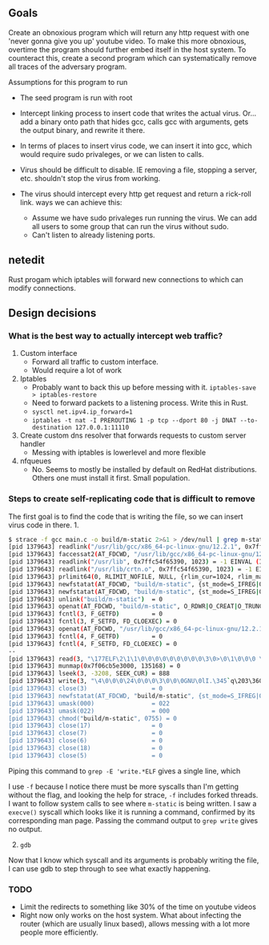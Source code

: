 ## Goals
Create an obnoxious program which will return any http request with one 'never gonna give you up' youtube video. To make this more obnoxious, overtime the program should further embed itself in the host system. To counteract this, create a second program which can systematically remove all traces of the adversary program.

Assumptions for this program to run
- The seed program is run with root

- Intercept linking process to insert code that writes the actual virus. Or... add a binary onto path that hides gcc, calls gcc with arguments, gets the output binary, and rewrite it there.
- In terms of places to insert virus code, we can insert it into gcc, which would require sudo privaleges, or we can listen to calls.
- Virus should be difficult to disable. IE removing a file, stopping a server, etc. shouldn't stop the virus from working.
- The virus should intercept every http get request and return a rick-roll link. ways we can achieve this:
    - Assume we have sudo privaleges run running the virus. We can add all users to some group that can run the virus without sudo.
    - Can't listen to already listening ports.

## netedit
Rust progam which iptables will forward new connections to which can modify connections.

## Design decisions
### What is the best way to actually intercept web traffic?
1. Custom interface
    - Forward all traffic to custom interface.
    - Would require a lot of work
2. Iptables
    - Probably want to back this up before messing with it. `iptables-save > iptables-restore`
    - Need to forward packets to a listening process. Write this in Rust.
    - `sysctl net.ipv4.ip_forward=1`
    - `iptables -t nat -I PREROUTING 1 -p tcp --dport 80 -j DNAT --to-destination 127.0.0.1:11110`
3. Create custom dns resolver that forwards requests to custom server handler
    - Messing with iptables is lowerlevel and more flexible
4. nfqueues
    - No. Seems to mostly be installed by default on RedHat distributions. Others one must install it first. Small population.


### Steps to create self-replicating code that is difficult to remove
The first goal is to find the code that is writing the file, so we can insert virus code in there.
1.
```bash
$ strace -f gcc main.c -o build/m-static 2>&1 > /dev/null | grep m-static -C 5
[pid 1379643] readlink("/usr/lib/gcc/x86_64-pc-linux-gnu/12.2.1", 0x7ffc54f65390, 1023) = -1 EINVAL (Invalid argument)
[pid 1379643] faccessat2(AT_FDCWD, "/usr/lib/gcc/x86_64-pc-linux-gnu/12.2.1/", F_OK, AT_EACCESS) = 0
[pid 1379643] readlink("/usr/lib", 0x7ffc54f65390, 1023) = -1 EINVAL (Invalid argument)
[pid 1379643] readlink("/usr/lib/crtn.o", 0x7ffc54f65390, 1023) = -1 EINVAL (Invalid argument)
[pid 1379643] prlimit64(0, RLIMIT_NOFILE, NULL, {rlim_cur=1024, rlim_max=512*1024}) = 0
[pid 1379643] newfstatat(AT_FDCWD, "build/m-static", {st_mode=S_IFREG|0755, st_size=15232, ...}, 0) = 0
[pid 1379643] newfstatat(AT_FDCWD, "build/m-static", {st_mode=S_IFREG|0755, st_size=15232, ...}, AT_SYMLINK_NOFOLLOW) = 0
[pid 1379643] unlink("build/m-static")  = 0
[pid 1379643] openat(AT_FDCWD, "build/m-static", O_RDWR|O_CREAT|O_TRUNC, 0666) = 3
[pid 1379643] fcntl(3, F_GETFD)         = 0
[pid 1379643] fcntl(3, F_SETFD, FD_CLOEXEC) = 0
[pid 1379643] openat(AT_FDCWD, "/usr/lib/gcc/x86_64-pc-linux-gnu/12.2.1/../../../../lib/Scrt1.o", O_RDONLY) = 4
[pid 1379643] fcntl(4, F_GETFD)         = 0
[pid 1379643] fcntl(4, F_SETFD, FD_CLOEXEC) = 0
--
[pid 1379643] read(3, "\177ELF\2\1\1\0\0\0\0\0\0\0\0\0\3\0>\0\1\0\0\0 \20\0\0\0\0\0\0"..., 4096) = 4096
[pid 1379643] munmap(0x7f06cb5e3000, 135168) = 0
[pid 1379643] lseek(3, -3208, SEEK_CUR) = 888
[pid 1379643] write(3, "\4\0\0\0\24\0\0\0\3\0\0\0GNU\0lI.\345`q\203\360Z\322F\326J\257D\370"..., 36) = 36
[pid 1379643] close(3)                  = 0
[pid 1379643] newfstatat(AT_FDCWD, "build/m-static", {st_mode=S_IFREG|0644, st_size=15232, ...}, 0) = 0
[pid 1379643] umask(000)                = 022
[pid 1379643] umask(022)                = 000
[pid 1379643] chmod("build/m-static", 0755) = 0
[pid 1379643] close(17)                 = 0
[pid 1379643] close(7)                  = 0
[pid 1379643] close(6)                  = 0
[pid 1379643] close(18)                 = 0
[pid 1379643] close(5)                  = 0
```

Piping this command to `grep -E 'write.*ELF` gives a single line, which

I use `-f` because I notice there must be more syscalls than I'm getting without the flag, and looking the help for strace, `-f` includes forked threads.
I want to follow system calls to see where `m-static` is being written. I saw a `execve()` syscall which looks like it is running a command, confirmed by its corresponding man page. Passing the command output to `grep write` gives no output.


2. `gdb`

Now that I know which syscall and its arguments is probably writing the file, I can use gdb to step through to see what exactly happening.

### TODO
- Limit the redirects to something like 30% of the time on youtube videos
- Right now only works on the host system. What about infecting the router (which are usually linux based), allows messing with a lot more people more efficiently.
